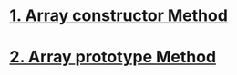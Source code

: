 # [1. Array constructor Method](../Array/js/1.constructor.js)
# [2. Array prototype Method](../Array/js/2.prototype.length.js)